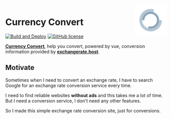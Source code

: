 <img width="100" align="right" alt="Currency Convert" src="./logo.svg">

# Currency Convert

[![Build and Deploy](https://github.com/Lmmmmmm-bb/currency-conversion/actions/workflows/deploy.yml/badge.svg)](https://github.com/Lmmmmmm-bb/currency-conversion/actions/workflows/deploy.yml)
[![GitHub license](https://img.shields.io/github/license/Lmmmmmm-bb/currency-conversion)](https://github.com/Lmmmmmm-bb/currency-conversion/blob/main/LICENSE)

**[Currency Convert](https://convert.lmmmmmm.dev)**, help you convert, powered by vue, conversion information provided by **[exchangerate.host](https://exchangerate.host)**.

## Motivate

Sometimes when I need to convert an exchange rate, I have to search Google for an exchange rate conversion service every time.

I need to find reliable websites **without ads** and this takes me a lot of time. But I need a conversion service, I don't need any other features.

So I made this simple exchange rate conversion site, just for conversions.
